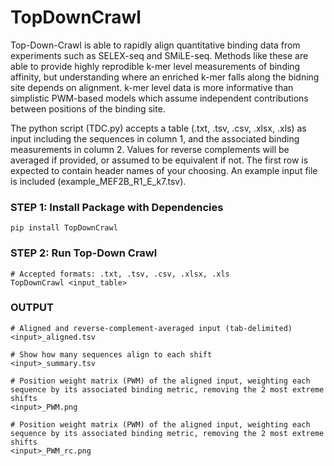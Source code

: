 # TopDownCrawl

Top-Down-Crawl is able to rapidly align quantitative binding data from experiments such as SELEX-seq and SMiLE-seq. Methods like these are able to provide highly reprodible k-mer level measurements of binding affinity, but understanding where an enriched k-mer falls along the bidning site depends on alignment. k-mer level data is more informative than simplistic PWM-based models which assume independent contributions between positions of the binding site.

The python script (TDC.py) accepts a table (.txt, .tsv, .csv, .xlsx, .xls) as input including the sequences in column 1, and the associated binding measurements in column 2. Values for reverse complements will be averaged if provided, or assumed to be equivalent if not. The first row is expected to contain header names of your choosing. An example input file is included (example_MEF2B_R1_E_k7.tsv).


### STEP 1: Install Package with Dependencies

`pip install TopDownCrawl`

### STEP 2: Run Top-Down Crawl
```
# Accepted formats: .txt, .tsv, .csv, .xlsx, .xls
TopDownCrawl <input_table>
```

### OUTPUT
```
# Aligned and reverse-complement-averaged input (tab-delimited)
<input>_aligned.tsv

# Show how many sequences align to each shift
<input>_summary.tsv    

# Position weight matrix (PWM) of the aligned input, weighting each sequence by its associated binding metric, removing the 2 most extreme shifts 
<input>_PWM.png        

# Position weight matrix (PWM) of the aligned input, weighting each sequence by its associated binding metric, removing the 2 most extreme shifts 
<input>_PWM_rc.png
```
